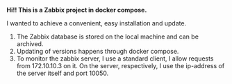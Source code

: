 **Hi!! This is a Zabbix project in docker compose.**

I wanted to achieve a convenient, easy installation and update.

1. The Zabbix database is stored on the local machine and can be archived.
2. Updating of versions happens through docker compose.
3. To monitor the zabbix server, I use a standard client, I allow requests from 172.10.10.3 on it.
   On the server, respectively, I use the ip-address of the server itself and port 10050.
